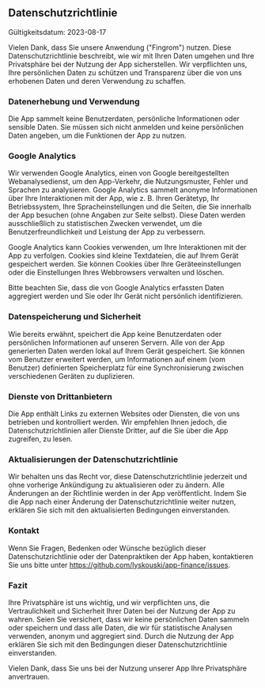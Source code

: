 ## Datenschutzrichtlinie

Gültigkeitsdatum: 2023-08-17

Vielen Dank, dass Sie unsere Anwendung ("Fingrom") nutzen. Diese Datenschutzrichtlinie beschreibt, wie wir mit Ihren 
Daten umgehen und Ihre Privatsphäre bei der Nutzung der App sicherstellen. Wir verpflichten uns, Ihre persönlichen 
Daten zu schützen und Transparenz über die von uns erhobenen Daten und deren Verwendung zu schaffen.


### Datenerhebung und Verwendung

Die App sammelt keine Benutzerdaten, persönliche Informationen oder sensible Daten. Sie müssen sich nicht anmelden und 
keine persönlichen Daten angeben, um die Funktionen der App zu nutzen.


### Google Analytics

Wir verwenden Google Analytics, einen von Google bereitgestellten Webanalysedienst, um den App-Verkehr, die 
Nutzungsmuster, Fehler und Sprachen zu analysieren. Google Analytics sammelt anonyme Informationen über Ihre 
Interaktionen mit der App, wie z. B. Ihren Gerätetyp, Ihr Betriebssystem, Ihre Spracheinstellungen und die Seiten, 
die Sie innerhalb der App besuchen (ohne Angaben zur Seite selbst). Diese Daten werden ausschließlich zu statistischen 
Zwecken verwendet, um die Benutzerfreundlichkeit und Leistung der App zu verbessern.


Google Analytics kann Cookies verwenden, um Ihre Interaktionen mit der App zu verfolgen. Cookies sind kleine 
Textdateien, die auf Ihrem Gerät gespeichert werden. Sie können Cookies über Ihre Geräteeinstellungen oder die 
Einstellungen Ihres Webbrowsers verwalten und löschen.

Bitte beachten Sie, dass die von Google Analytics erfassten Daten aggregiert werden und Sie oder Ihr Gerät nicht 
persönlich identifizieren.


### Datenspeicherung und Sicherheit

Wie bereits erwähnt, speichert die App keine Benutzerdaten oder persönlichen Informationen auf unseren Servern. Alle 
von der App generierten Daten werden lokal auf Ihrem Gerät gespeichert. Sie können vom Benutzer erweitert werden, um 
Informationen auf einem (vom Benutzer) definierten Speicherplatz für eine Synchronisierung zwischen verschiedenen 
Geräten zu duplizieren. 


### Dienste von Drittanbietern

Die App enthält Links zu externen Websites oder Diensten, die von uns betrieben und kontrolliert werden. Wir empfehlen 
Ihnen jedoch, die Datenschutzrichtlinien aller Dienste Dritter, auf die Sie über die App zugreifen, zu lesen.


### Aktualisierungen der Datenschutzrichtlinie

Wir behalten uns das Recht vor, diese Datenschutzrichtlinie jederzeit und ohne vorherige Ankündigung zu aktualisieren 
oder zu ändern. Alle Änderungen an der Richtlinie werden in der App veröffentlicht. Indem Sie die App nach einer 
Änderung der Datenschutzrichtlinie weiter nutzen, erklären Sie sich mit den aktualisierten Bedingungen einverstanden.


### Kontakt

Wenn Sie Fragen, Bedenken oder Wünsche bezüglich dieser Datenschutzrichtlinie oder der Datenpraktiken der App haben, 
kontaktieren Sie uns bitte unter https://github.com/lyskouski/app-finance/issues.


### Fazit

Ihre Privatsphäre ist uns wichtig, und wir verpflichten uns, die Vertraulichkeit und Sicherheit Ihrer Daten bei der 
Nutzung der App zu wahren. Seien Sie versichert, dass wir keine persönlichen Daten sammeln oder speichern und dass 
alle Daten, die wir für statistische Analysen verwenden, anonym und aggregiert sind. Durch die Nutzung der App 
erklären Sie sich mit den Bedingungen dieser Datenschutzrichtlinie einverstanden.

Vielen Dank, dass Sie uns bei der Nutzung unserer App Ihre Privatsphäre anvertrauen.
